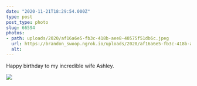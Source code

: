 ```yaml
---
date: "2020-11-21T18:29:54.000Z"
type: post 
post_type: photo
slug: 66594
photos: 
- path: uploads/2020/af16a6e5-fb3c-418b-aee8-40575f51db6c.jpeg
  url: https://brandon_swoop.ngrok.io/uploads/2020/af16a6e5-fb3c-418b-aee8-40575f51db6c.jpeg
  alt: 
---
```

Happy birthday to my incredible wife Ashley. 


![](/uploads/2020/af16a6e5-fb3c-418b-aee8-40575f51db6c.jpeg)
